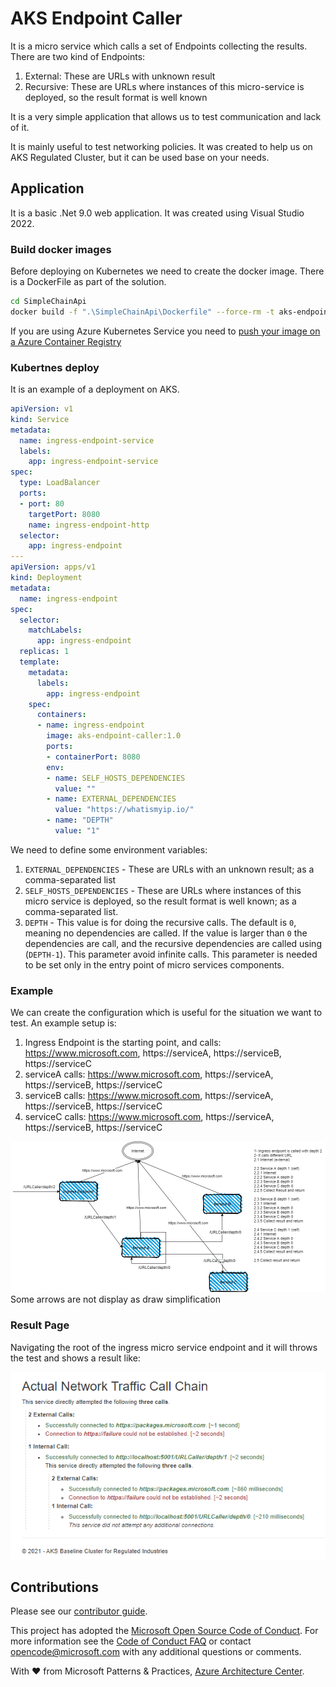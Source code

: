 # AKS Endpoint Caller

It is a micro service which calls a set of Endpoints collecting the results.   
There are two kind of Endpoints:
1. External: These are URLs with unknown result
1. Recursive: These are URLs where instances of this micro-service is deployed, so the result format is well known 

It is a very simple application that allows us to test communication and lack of it.

It is mainly useful to test networking policies. It was created to help us on AKS Regulated Cluster, but it can be used base on your needs.

## Application
It is a basic .Net 9.0 web application. It was created using Visual Studio 2022.

### Build docker images
Before deploying on Kubernetes we need to create the docker image. There is a DockerFile as part of the solution.

```bash
cd SimpleChainApi
docker build -f ".\SimpleChainApi\Dockerfile" --force-rm -t aks-endpoint-caller:1.0 --target final .
```

If you are using Azure Kubernetes Service you need to [push your image on a Azure Container Registry](https://learn.microsoft.com/azure/container-registry/container-registry-get-started-docker-cli)

### Kubertnes deploy

It is an example of a deployment on AKS.
 
```yml
apiVersion: v1
kind: Service
metadata:
  name: ingress-endpoint-service
  labels:
    app: ingress-endpoint-service
spec:
  type: LoadBalancer
  ports:
  - port: 80
    targetPort: 8080
    name: ingress-endpoint-http
  selector:
    app: ingress-endpoint 
---
apiVersion: apps/v1
kind: Deployment
metadata:
  name: ingress-endpoint
spec:
  selector:
    matchLabels:
      app: ingress-endpoint
  replicas: 1
  template:
    metadata:
      labels:
        app: ingress-endpoint
    spec:
      containers:
      - name: ingress-endpoint
        image: aks-endpoint-caller:1.0
        ports:
        - containerPort: 8080
        env:
        - name: SELF_HOSTS_DEPENDENCIES
          value: ""
        - name: EXTERNAL_DEPENDENCIES
          value: "https://whatismyip.io/"
        - name: "DEPTH"
          value: "1"
```
We need to define some environment variables:
1. `EXTERNAL_DEPENDENCIES` - These are URLs with an unknown result; as a comma-separated list
1. `SELF_HOSTS_DEPENDENCIES` - These are URLs where instances of this micro service is deployed, so the result format is well known; as a comma-separated list.
1. `DEPTH` - This value is for doing the recursive calls. The default is `0`, meaning no dependencies are called. If the value is larger than `0` the dependencies are call, and the recursive dependencies are called using (`DEPTH-1`). This parameter avoid infinite calls. This parameter is needed to be set only in the entry point of micro services components.

### Example
We can create the configuration which is useful for the situation we want to test. An example setup is:
1. Ingress Endpoint is the starting point, and calls: https://www.microsoft.com, https://serviceA, https://serviceB,  https://serviceC
1.  serviceA calls: https://www.microsoft.com, https://serviceA, https://serviceB, https://serviceC
1.  serviceB calls: https://www.microsoft.com, https://serviceA, https://serviceB, https://serviceC
1.  serviceC calls: https://www.microsoft.com, https://serviceA, https://serviceB, https://serviceC   

![A possible setup is](./ApiChain.png)
Some arrows are not display as draw simplification
### Result Page
Navigating the root of the ingress micro service endpoint and it will throws the test and shows a result like:

![Result Page](./result-page.PNG)

## Contributions

Please see our [contributor guide](./CONTRIBUTING.md).

This project has adopted the [Microsoft Open Source Code of Conduct](https://opensource.microsoft.com/codeofconduct/). For more information see the [Code of Conduct FAQ](https://opensource.microsoft.com/codeofconduct/faq/) or contact <opencode@microsoft.com> with any additional questions or comments.

With :heart: from Microsoft Patterns & Practices, [Azure Architecture Center](https://aka.ms/architecture).